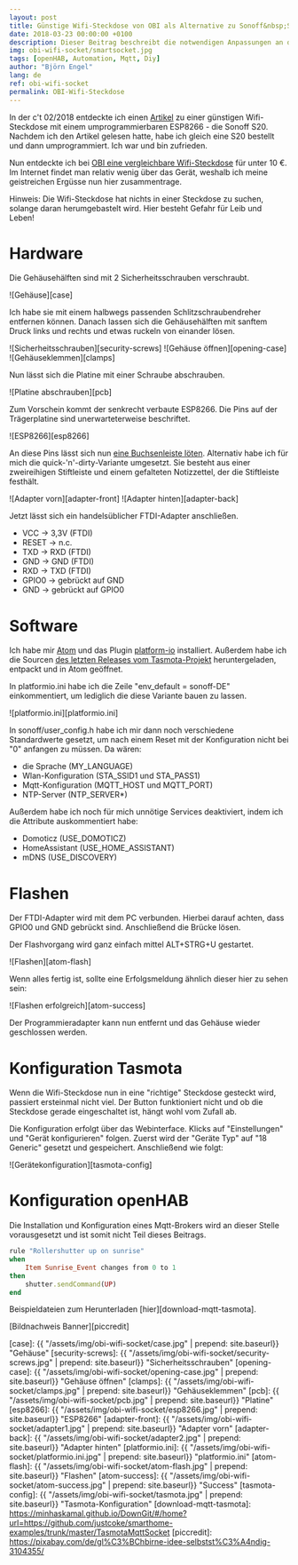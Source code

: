 ```yaml
---
layout: post
title: Günstige Wifi-Steckdose von OBI als Alternative zu Sonoff&nbsp;S20
date: 2018-03-23 00:00:00 +0100
description: Dieser Beitrag beschreibt die notwendigen Anpassungen an der preiswerten OBI-Wifi-Steckdose, um diese per Mqtt in die Hausautomation zu integrieren.
img: obi-wifi-socket/smartsocket.jpg
tags: [openHAB, Automation, Mqtt, Diy]
author: "Björn Engel"
lang: de
ref: obi-wifi-socket
permalink: OBI-Wifi-Steckdose
---
```

In der c't 02/2018 entdeckte ich einen [Artikel][ct-article] zu einer günstigen Wifi-Steckdose mit einem umprogrammierbaren ESP8266 - die Sonoff S20. Nachdem ich den Artikel gelesen hatte, habe ich gleich eine S20 bestellt und dann umprogrammiert. Ich war und bin zufrieden.

Nun entdeckte ich bei [OBI eine vergleichbare Wifi-Steckdose][obi-shop-socket] für unter 10 €. Im Internet findet man relativ wenig über das Gerät, weshalb ich meine geistreichen Ergüsse nun hier zusammentrage.

Hinweis: Die Wifi-Steckdose hat nichts in einer Steckdose zu suchen, solange daran herumgebastelt wird. Hier besteht Gefahr für Leib und Leben!

# Hardware
Die Gehäusehälften sind mit 2 Sicherheitsschrauben verschraubt. 

![Gehäuse][case]

Ich habe sie mit einem halbwegs passenden Schlitzschraubendreher entfernen können. Danach lassen sich die Gehäusehälften mit sanftem Druck links und rechts und etwas ruckeln von einander lösen.

![Sicherheitsschrauben][security-screws]
![Gehäuse öffnen][opening-case]
![Gehäuseklemmen][clamps]

Nun lässt sich die Platine mit einer Schraube abschrauben.

![Platine abschrauben][pcb]

Zum Vorschein kommt der senkrecht verbaute ESP8266. Die Pins auf der Trägerplatine sind unerwarteterweise beschriftet. 

![ESP8266][esp8266]

An diese Pins lässt sich nun [eine Buchsenleiste löten][tasmota-wiki-obi-socket]. Alternativ habe ich für mich die quick-'n'-dirty-Variante umgesetzt. Sie besteht aus einer zweireihigen Stiftleiste und einem gefalteten Notizzettel, der die Stiftleiste festhält.

![Adapter vorn][adapter-front]
![Adapter hinten][adapter-back]

Jetzt lässt sich ein handelsüblicher FTDI-Adapter anschließen.

* VCC -> 3,3V (FTDI)
* RESET -> n.c.
* TXD -> RXD (FTDI)
* GND -> GND (FTDI)
* RXD -> TXD (FTDI)
* GPIO0 -> gebrückt auf GND
* GND -> gebrückt auf GPIO0

# Software
Ich habe mir [Atom][atom] und das Plugin [platform-io][platform-io] installiert. Außerdem habe ich die Sourcen [des letzten Releases vom Tasmota-Projekt][tasmota-release] heruntergeladen, entpackt und in Atom geöffnet. 

In platformio.ini habe ich die Zeile "env_default = sonoff-DE" einkommentiert, um lediglich die diese Variante bauen zu lassen.

![platformio.ini][platformio.ini]

In sonoff/user_config.h habe ich mir dann noch verschiedene Standardwerte gesetzt, um nach einem Reset mit der Konfiguration nicht bei "0" anfangen zu müssen. Da wären:

* die Sprache (MY_LANGUAGE)
* Wlan-Konfiguration (STA_SSID1 und STA_PASS1)
* Mqtt-Konfiguration (MQTT_HOST und MQTT_PORT)
* NTP-Server (NTP_SERVER*)

Außerdem habe ich noch für mich unnötige Services deaktiviert, indem ich die Attribute auskommentiert habe:

* Domoticz (USE_DOMOTICZ)
* HomeAssistant (USE_HOME_ASSISTANT)
* mDNS (USE_DISCOVERY)

# Flashen
Der FTDI-Adapter wird mit dem PC verbunden. Hierbei darauf achten, dass GPIO0 und GND gebrückt sind. Anschließend die Brücke lösen.

Der Flashvorgang wird ganz einfach mittel ALT+STRG+U gestartet. 

![Flashen][atom-flash]

Wenn alles fertig ist, sollte eine Erfolgsmeldung ähnlich dieser hier zu sehen sein:

![Flashen erfolgreich][atom-success]

Der Programmieradapter kann nun entfernt und das Gehäuse wieder geschlossen werden.

# Konfiguration Tasmota

Wenn die Wifi-Steckdose nun in eine "richtige" Steckdose gesteckt wird, passiert ersteinmal nicht viel. Der Button funktioniert nicht und ob die Steckdose gerade eingeschaltet ist, hängt wohl vom Zufall ab.

Die Konfiguration erfolgt über das Webinterface. Klicks auf "Einstellungen" und "Gerät konfigurieren" folgen. Zuerst wird der "Geräte Typ" auf "18 Generic" gesetzt und gespeichert. Anschließend wie folgt:

![Gerätekonfiguration][tasmota-config]

# Konfiguration openHAB

Die Installation und Konfiguration eines Mqtt-Brokers wird an dieser Stelle vorausgesetzt und ist somit nicht Teil dieses Beitrags.

~~~ ruby
rule "Rollershutter up on sunrise"
when 
	Item Sunrise_Event changes from 0 to 1
then
	shutter.sendCommand(UP)
end
~~~

Beispieldateien zum Herunterladen [hier][download-mqtt-tasmota].

[Bildnachweis Banner][piccredit]

[ct-article]: https://www.heise.de/ct/ausgabe/2018-2-Steckdose-mit-eingebautem-ESP8266-mit-eigener-Firmware-betreiben-3929796.html
[obi-shop-socket]: https://www.obi.de/hausfunksteuerung/wifi-stecker-schuko/p/2291706
[tasmota-wiki-obi-socket]: https://github.com/arendst/Sonoff-Tasmota/wiki/Obi-Socket
[atom]: https://atom.io
[platform-io]: https://platformio.org/get-started/ide?install=atom
[tasmota-release]: https://github.com/arendst/Sonoff-Tasmota/releases

[case]: {{ "/assets/img/obi-wifi-socket/case.jpg" | prepend: site.baseurl}} "Gehäuse"
[security-screws]: {{ "/assets/img/obi-wifi-socket/security-screws.jpg" | prepend: site.baseurl}} "Sicherheitsschrauben"
[opening-case]: {{ "/assets/img/obi-wifi-socket/opening-case.jpg" | prepend: site.baseurl}} "Gehäuse öffnen"
[clamps]: {{ "/assets/img/obi-wifi-socket/clamps.jpg" | prepend: site.baseurl}} "Gehäuseklemmen"
[pcb]: {{ "/assets/img/obi-wifi-socket/pcb.jpg" | prepend: site.baseurl}} "Platine"
[esp8266]: {{ "/assets/img/obi-wifi-socket/esp8266.jpg" | prepend: site.baseurl}} "ESP8266"
[adapter-front]: {{ "/assets/img/obi-wifi-socket/adapter1.jpg" | prepend: site.baseurl}} "Adapter vorn"
[adapter-back]: {{ "/assets/img/obi-wifi-socket/adapter2.jpg" | prepend: site.baseurl}} "Adapter hinten"
[platformio.ini]: {{ "/assets/img/obi-wifi-socket/platformio.ini.jpg" | prepend: site.baseurl}} "platformio.ini"
[atom-flash]: {{ "/assets/img/obi-wifi-socket/atom-flash.jpg" | prepend: site.baseurl}} "Flashen"
[atom-success]: {{ "/assets/img/obi-wifi-socket/atom-success.jpg" | prepend: site.baseurl}} "Success"
[tasmota-config]: {{ "/assets/img/obi-wifi-socket/tasmota.jpg" | prepend: site.baseurl}} "Tasmota-Konfiguration"
[download-mqtt-tasmota]: https://minhaskamal.github.io/DownGit/#/home?url=https://github.com/justcoke/smarthome-examples/trunk/master/TasmotaMqttSocket
[piccredit]: https://pixabay.com/de/gl%C3%BChbirne-idee-selbstst%C3%A4ndig-3104355/
